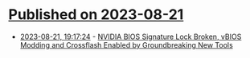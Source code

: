 # [Published on 2023-08-21](index.md)

* [2023-08-21, 19:17:24](https://lobste.rs/s/o82ns9/nvidia_bios_signature_lock_broken_vbios) - [NVIDIA BIOS Signature Lock Broken, vBIOS Modding and Crossflash Enabled by Groundbreaking New Tools](https://www.techpowerup.com/312631/nvidia-bios-signature-lock-broken-vbios-modding-and-crossflash-enabled-by-groundbreaking-new-tools)
